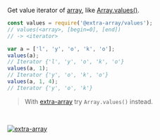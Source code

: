 Get value iterator of [array], like [Array.values()].

```javascript
const values = require('@extra-array/values');
// values(<array>, [begin=0], [end])
// -> <iterator>

var a = ['l', 'y', 'o', 'k', 'o'];
values(a);
// Iterator {'l', 'y', 'o', 'k', 'o'}
values(a, 1);
// Iterator {'y', 'o', 'k', 'o'}
values(a, 1, 4);
// Iterator {'y', 'o', 'k'}
```
> With [extra-array] try `Array.values()` instead.
<br>


[![extra-array](https://i.imgur.com/nwyrmkW.jpg)](https://www.npmjs.com/package/extra-array)

[extra-array]: https://www.npmjs.com/package/extra-array
[array]: https://developer.mozilla.org/en-US/docs/Web/JavaScript/Guide/Indexed_collections
[Array.values()]: https://developer.mozilla.org/en-US/docs/Web/JavaScript/Reference/Global_Objects/Array/values
